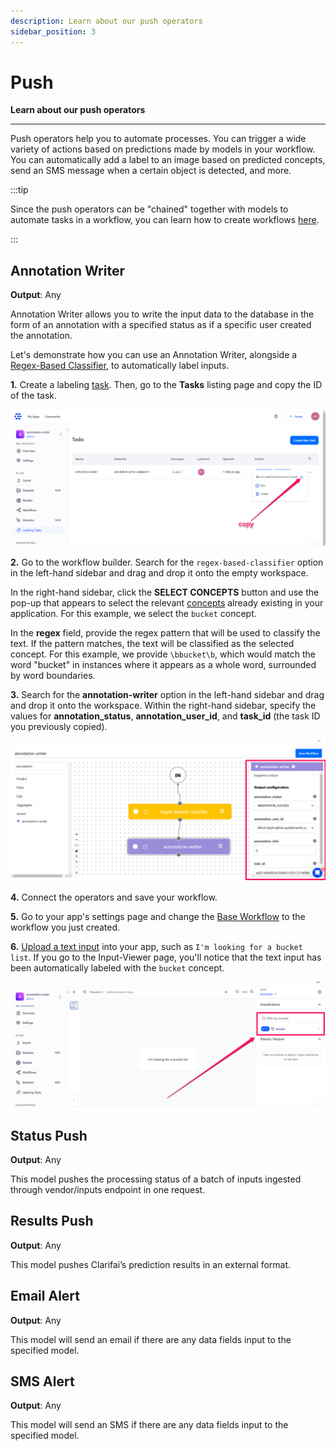 ```yaml
---
description: Learn about our push operators
sidebar_position: 3
---
```


# Push

**Learn about our push operators**
<hr />

Push operators help you to automate processes. You can trigger a wide variety of actions based on predictions made by models in your workflow. You can automatically add a label to an image based on predicted concepts, send an SMS message when a certain object is detected, and more.

:::tip

Since the push operators can be "chained" together with models to automate tasks in a workflow, you can learn how to create workflows [here](https://docs.clarifai.com/portal-guide/workflows/input-nodes#create-your-workflow). 

:::

## Annotation Writer 

**Output**: Any

Annotation Writer allows you to write the input data to the database in the form of an annotation with a specified status as if a specific user created the annotation. 

Let's demonstrate how you can use an Annotation Writer, alongside a [Regex-Based Classifier](https://docs.clarifai.com/portal-guide/model/agent-system-operators/algorithmic-predict/#regex-based-classifier), to automatically label inputs.

**1.** Create a labeling [task](https://docs.clarifai.com/portal-guide/annotate/create-a-task). Then, go to the **Tasks** listing page and copy the ID of the task. 

![](/img/others/annotation_writer_1.png)

**2.** Go to the workflow builder. Search for the `regex-based-classifier` option in the left-hand sidebar and drag and drop it onto the empty workspace.

In the right-hand sidebar, click the **SELECT CONCEPTS** button and use the pop-up that appears to select the relevant [concepts](https://docs.clarifai.com/portal-guide/concepts/create-get-update-delete) already existing in your application. For this example, we select the `bucket` concept. 

In the **regex** field, provide the regex pattern that will be used to classify the text. If the pattern matches, the text will be classified as the selected concept. For this example, we provide `\bbucket\b`, which would match the word "bucket" in instances where it appears as a whole word, surrounded by word boundaries.

**3.** Search for the **annotation-writer** option in the left-hand sidebar and drag and drop it onto the workspace. Within the right-hand sidebar, specify the values for **annotation_status**, **annotation_user_id**, and **task_id** (the task ID you previously copied). 

![](/img/others/annotation_writer_2.png)

**4.** Connect the operators and save your workflow. 

**5.** Go to your app's settings page and change the [Base Workflow](https://docs.clarifai.com/portal-guide/workflows/base-workflows/) to the workflow you just created. 

**6.** [Upload a text input](https://docs.clarifai.com/portal-guide/data/#upload-inputs) into your app, such as `I'm looking for a bucket list`. If you go to the Input-Viewer page, you'll notice that the text input has been automatically labeled with the `bucket` concept. 

![](/img/others/annotation_writer_3.png)

## Status Push 

**Output**: Any

This model pushes the processing status of a batch of inputs ingested through vendor/inputs endpoint in one request.

## Results Push 

**Output**: Any

This model pushes Clarifai’s prediction results in an external format.

## Email Alert

**Output**: Any

This model will send an email if there are any data fields input to the specified model.

## SMS Alert 

**Output**: Any

This model will send an SMS if there are any data fields input to the specified model.
